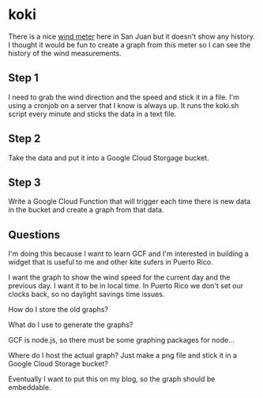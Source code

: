 # koki

There is a nice [wind meter](http://www.weatherlink.com/user/cokikite/index.php?view=main&headers=1) here in San Juan but it 
doesn't show any history.  I thought it would be fun to create a graph from this meter so I can see the history
of the wind measurements.

## Step 1

I need to grab the wind direction and the speed and stick it in a file.  I'm using a cronjob on a server that I know
is always up.  It runs the koki.sh script every minute and sticks the data in a text file.

## Step 2

Take the data and put it into a Google Cloud Storgage bucket.

## Step 3

Write a Google Cloud Function that will trigger each time there is new data in the bucket and create a graph from
that data.

## Questions

I'm doing this because I want to learn GCF and I'm interested in building a widget that is useful to me and other
kite sufers in Puerto Rico.  

I want the graph to show the wind speed for the current day and the previous day.  I want it to be in local time.
In Puerto Rico we don't set our clocks back, so no daylight savings time issues.  

How do I store the old graphs?

What do I use to generate the graphs?  

GCF is node.js, so there must be some graphing packages for node...

Where do I host the actual graph?  Just make a png file and stick it in a Google Cloud Storage bucket?

Eventually I want to put this on my blog, so the graph should be embeddable.  

